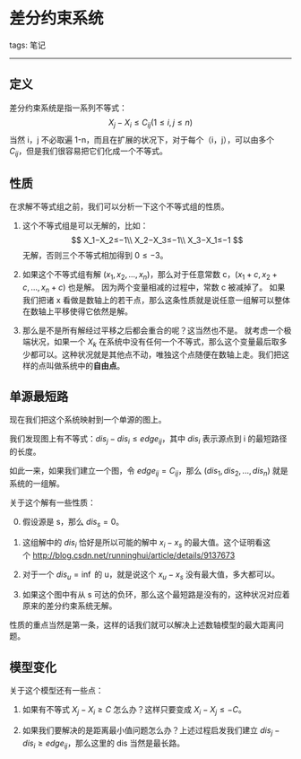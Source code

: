 ﻿# 差分约束系统

tags: 笔记

---

## 定义

差分约束系统是指一系列不等式：
$$
    X_j−X_i≤C_{ij}(1≤i,j≤n)
$$
当然 i，j 不必取遍 1-n，而且在扩展的状况下，对于每个（i，j），可以由多个 $C_{ij}$，但是我们很容易把它们化成一个不等式。

## 性质

在求解不等式组之前，我们可以分析一下这个不等式组的性质。

1. 这个不等式组是可以无解的，比如：
$$
X_1−X_2≤−1\\
X_2−X_3≤−1\\
X_3−X_1≤−1
$$
无解，否则三个不等式相加得到 $0≤−3$。

2. 如果这个不等式组有解 $(x_1,x_2,...,x_n)$，那么对于任意常数 c，$(x_1+c,x_2+c,...,x_n+c)$ 也是解。
因为两个变量相减的过程中，常数 c 被减掉了。
如果我们把诸 x 看做是数轴上的若干点，那么这条性质就是说任意一组解可以整体在数轴上平移使得它依然是解。

3. 那么是不是所有解经过平移之后都会重合的呢？这当然也不是。
就考虑一个极端状况，如果一个 $X_k$ 在系统中没有任何一个不等式，那么这个变量最后取多少都可以。这种状况就是其他点不动，唯独这个点随便在数轴上走。我们把这样的点叫做系统中的**自由点**。

## 单源最短路

现在我们把这个系统映射到一个单源的图上。

我们发现图上有不等式：$dis_j−dis_i≤edge_{ij}$，其中 $dis_i$ 表示源点到 i 的最短路径的长度。

如此一来，如果我们建立一个图，令 $edge_{ij}=C_{ij}$，那么 $(dis_1,dis_2,...,dis_n)$ 就是系统的一组解。

关于这个解有一些性质：

0. 假设源是 s，那么 $dis_s=0$。

1. 这组解中的 $dis_i$ 恰好是所以可能的解中 $x_i−x_s$ 的最大值。这个证明看这个 http://blog.csdn.net/runninghui/article/details/9137673

2. 对于一个 $dis_u=\inf$ 的 u，就是说这个 $x_u−x_s$ 没有最大值，多大都可以。

3. 如果这个图中有从 s 可达的负环，那么这个最短路是没有的，这种状况对应着原来的差分约束系统无解。

性质的重点当然是第一条，这样的话我们就可以解决上述数轴模型的最大距离问题。


## 模型变化

关于这个模型还有一些点：

1. 如果有不等式 $X_j−X_i≥C$ 怎么办？这样只要变成 $X_i−X_j≤−C$。

2. 如果我们要解决的是距离最小值问题怎么办？上述过程启发我们建立 $dis_j−dis_i≥edge_{ij}$，那么这里的 dis 当然是最长路。